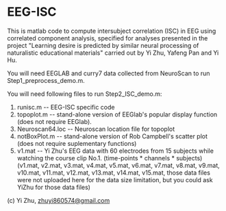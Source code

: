 # EEG-ISC
This is matlab code to compute intersubject correlation (ISC) in EEG using correlated component analysis, 
specified for analyses presented in the project "Learning desire is predicted by similar neural processing of naturalistic educational materials" carried out by Yi Zhu, Yafeng Pan and Yi Hu.

You will need EEGLAB and curry7 data collected from NeuroScan to run Step1_preprocess_demo.m.

You will need following files to run Step2_ISC_demo.m:
1. runisc.m -- EEG-ISC specific code
2. topoplot.m -- stand-alone version of EEGlab's popular display function (does not require EEGlab). 
3. Neuroscan64.loc -- Neuroscan location file for topoplot
4. notBoxPlot.m -- stand-alone version of Rob Campbell's scatter plot (does not require suplementary functions)
5. v1.mat -- Yi Zhu's EEG data with 60 electrodes from 15 subjects while watching the course clip No.1. (time-points * channels * subjects) (v1.mat, v2.mat, v3.mat, v4.mat, v5.mat, v6.mat, v7.mat, v8.mat, v9.mat, v10.mat, v11.mat, v12.mat, v13.mat, v14.mat, v15.mat, those data files were not uploaded here for the data size limitation, but you could ask YiZhu for those data files)

(c) Yi Zhu, zhuyi860574@gmail.com
